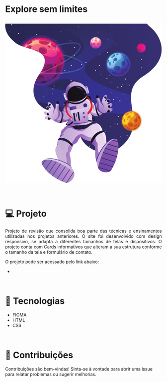 # Explore sem limites
<h2 align="center">
<img src="./img/img_header.png"> </h2>
<br>

# 💻 Projeto
<p align="justify">
Projeto de revisão que consolida boa parte das técnicas e ensinamentos utilizadas nos projetos anteriores. O site foi desenvolvido com design responsivo, se adapta a diferentes tamanhos de telas e dispositivos. O projeto conta com Cards informativos que alteram a sua estrutura conforme o tamanho da tela e formulário de contato.</p>

O projeto pode ser acessado pelo link abaixo:
<ul>
    <li><a href="#" target="_blank" style="color: white;">Explore sem limites</a></p>
</ul>

<br> 

# 🚀 Tecnologias

<ul>
    <li>FIGMA</li>
    <li>HTML</li>
    <li>CSS</li>
</ul>

<br>


# 🤝 Contribuições
 <p align="jistify">Contribuições são bem-vindas! Sinta-se à vontade para abrir uma issue para relatar problemas ou sugerir melhorias.</p>